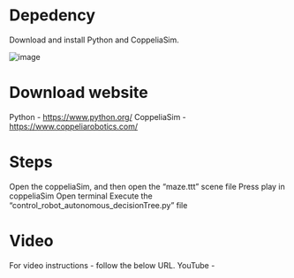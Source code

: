 # Depedency
Download and install Python and CoppeliaSim.

![image](https://github.com/balajibalasubramaniam/Machine_Learning_Autonomous_System/assets/22381666/93e81765-9931-4e6f-96a2-9d7448845d5b)

# Download website
Python - https://www.python.org/
CoppeliaSim - https://www.coppeliarobotics.com/

# Steps
Open the coppeliaSim, and then open the “maze.ttt” scene file 
Press play in coppeliaSim
Open terminal
Execute the “control_robot_autonomous_decisionTree.py” file 

# Video
For video instructions - follow the below URL. YouTube -
